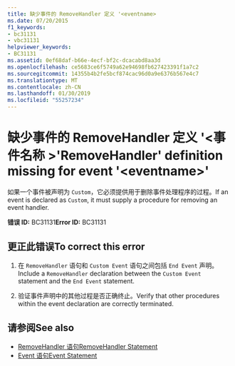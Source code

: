 ```yaml
---
title: 缺少事件的 RemoveHandler 定义 '<eventname>
ms.date: 07/20/2015
f1_keywords:
- bc31131
- vbc31131
helpviewer_keywords:
- BC31131
ms.assetid: 0ef68daf-b66e-4ecf-bf2c-dcacabd8aa3d
ms.openlocfilehash: ce5683ce6f5749a62e94698fb627423391f1a7c2
ms.sourcegitcommit: 14355b4b2fe5bcf874cac96d0a9e6376b567e4c7
ms.translationtype: MT
ms.contentlocale: zh-CN
ms.lasthandoff: 01/30/2019
ms.locfileid: "55257234"
---
```

# <a name="removehandler-definition-missing-for-event-eventname"></a><span data-ttu-id="dd6f9-102">缺少事件的 RemoveHandler 定义 '\<事件名称 ></span><span class="sxs-lookup"><span data-stu-id="dd6f9-102">'RemoveHandler' definition missing for event '\<eventname>'</span></span>
<span data-ttu-id="dd6f9-103">如果一个事件被声明为 `Custom`，它必须提供用于删除事件处理程序的过程。</span><span class="sxs-lookup"><span data-stu-id="dd6f9-103">If an event is declared as `Custom`, it must supply a procedure for removing an event handler.</span></span>  
  
 <span data-ttu-id="dd6f9-104">**错误 ID:** BC31131</span><span class="sxs-lookup"><span data-stu-id="dd6f9-104">**Error ID:** BC31131</span></span>  
  
## <a name="to-correct-this-error"></a><span data-ttu-id="dd6f9-105">更正此错误</span><span class="sxs-lookup"><span data-stu-id="dd6f9-105">To correct this error</span></span>  
  
1.  <span data-ttu-id="dd6f9-106">在 `RemoveHandler` 语句和 `Custom Event` 语句之间包括 `End Event` 声明。</span><span class="sxs-lookup"><span data-stu-id="dd6f9-106">Include a `RemoveHandler` declaration between the `Custom Event` statement and the `End Event` statement.</span></span>  
  
2.  <span data-ttu-id="dd6f9-107">验证事件声明中的其他过程是否正确终止。</span><span class="sxs-lookup"><span data-stu-id="dd6f9-107">Verify that other procedures within the event declaration are correctly terminated.</span></span>  
  
## <a name="see-also"></a><span data-ttu-id="dd6f9-108">请参阅</span><span class="sxs-lookup"><span data-stu-id="dd6f9-108">See also</span></span>
- [<span data-ttu-id="dd6f9-109">RemoveHandler 语句</span><span class="sxs-lookup"><span data-stu-id="dd6f9-109">RemoveHandler Statement</span></span>](../../visual-basic/language-reference/statements/removehandler-statement.md)
- [<span data-ttu-id="dd6f9-110">Event 语句</span><span class="sxs-lookup"><span data-stu-id="dd6f9-110">Event Statement</span></span>](../../visual-basic/language-reference/statements/event-statement.md)
